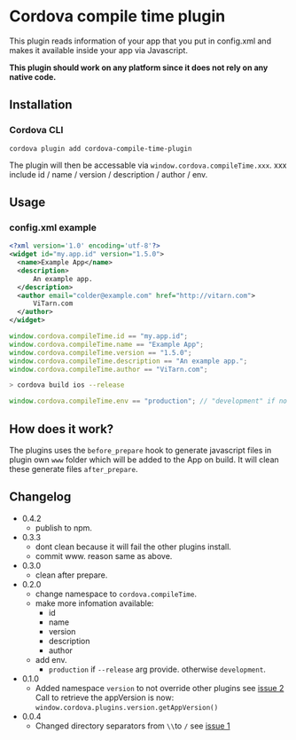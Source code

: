 Cordova compile time plugin
==========================

This plugin reads information of your app that you put in config.xml and makes it available inside your app via Javascript. 

**This plugin should work on any platform since it does not rely on any native code.**

## Installation
### Cordova CLI
```
cordova plugin add cordova-compile-time-plugin
```
The plugin will then be accessable via `window.cordova.compileTime.xxx`. xxx include id / name / version / description / author / env.

## Usage
### config.xml example
```xml
<?xml version='1.0' encoding='utf-8'?>
<widget id="my.app.id" version="1.5.0">
  <name>Example App</name>
  <description>
      An example app.
  </description>
  <author email="colder@example.com" href="http://vitarn.com">
      ViTarn.com
  </author>
</widget>

```

```js
window.cordova.compileTime.id == "my.app.id";
window.cordova.compileTime.name == "Example App";
window.cordova.compileTime.version == "1.5.0";
window.cordova.compileTime.description == "An example app.";
window.cordova.compileTime.author == "ViTarn.com";
```

```bash
> cordova build ios --release
```

```js
window.cordova.compileTime.env == "production"; // "development" if no "--release"
```

## How does it work?
The plugins uses the `before_prepare` hook to generate javascript files in plugin own `www` folder which will be added to the App on build. It will clean these generate files `after_prepare`.

## Changelog

* 0.4.2
  * publish to npm.
* 0.3.3
  * dont clean because it will fail the other plugins install.
  * commit www. reason same as above.
* 0.3.0
  * clean after prepare.
* 0.2.0
  * change namespace to `cordova.compileTime`.
  * make more infomation available:
    * id
    * name
    * version
    * description
    * author
  * add env.
    * `production` if `--release` arg provide. otherwise `development`.
* 0.1.0
  * Added namespace `version` to not override other plugins see [issue 2](https://github.com/Binarypark/cordova_app_version_plugin/issues/2) <br/> Call to retrieve the appVersion is now: `window.cordova.plugins.version.getAppVersion()`
* 0.0.4
  * Changed directory separators from `\\`to `/` see [issue 1](https://github.com/Binarypark/cordova_app_version_plugin/issues/1)
